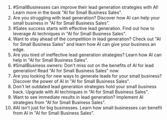 1. #SmallBusinesses can improve their lead generation strategies with AI! Learn more in the book "AI for Small Business Sales".
2. Are you struggling with lead generation? Discover how AI can help your small business in "AI for Small Business Sales".
3. #Sales success starts with effective lead generation. Find out how to leverage AI techniques in "AI for Small Business Sales".
4. Want to stay ahead of the competition in lead generation? Check out "AI for Small Business Sales" and learn how AI can give your business an edge.
5. Are you tired of ineffective lead generation strategies? Learn how AI can help in "AI for Small Business Sales".
6. #SmallBusiness owners: Don't miss out on the benefits of AI for lead generation! Read "AI for Small Business Sales" now.
7. Are you looking for new ways to generate leads for your small business? Discover the power of AI in "AI for Small Business Sales".
8. Don't let outdated lead generation strategies hold your small business back. Upgrade with AI techniques in "AI for Small Business Sales".
9. Want to see immediate results in lead generation? Implement AI strategies from "AI for Small Business Sales".
10. #AI isn't just for big businesses. Learn how small businesses can benefit from AI in "AI for Small Business Sales".
